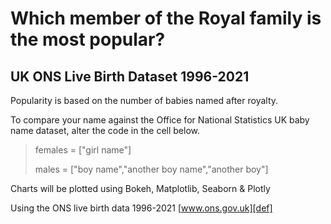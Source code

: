 # Which member of the Royal family is the most popular?
## UK ONS Live Birth Dataset 1996-2021

Popularity is based on the number of babies named after royalty.

To compare your name against the Office for National Statistics UK baby name dataset, alter the code in the cell below.

>females = ["girl name"]
>
>males = ["boy name","another boy name","another boy"]

Charts will be plotted using Bokeh, Matplotlib, Seaborn & Plotly

Using the ONS live birth data 1996-2021 [www.ons.gov.uk][def]

[def]: https://www.ons.gov.uk/peoplepopulationandcommunity/birthsdeathsandmarriages/livebirths